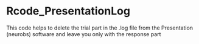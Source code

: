 # Rcode_PresentationLog
This code helps to delete the trial part in the .log file from the Presentation (neurobs) software and leave you only with the response part
